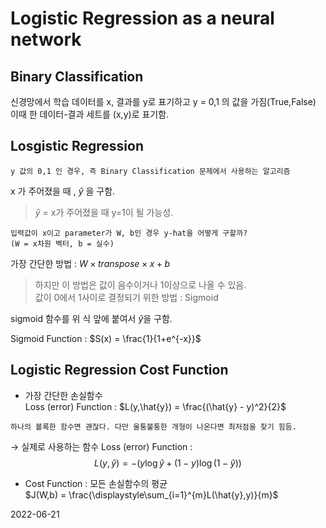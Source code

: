 # Logistic Regression as a neural network

## Binary Classification
신경망에서 학습 데이터를 x, 결과를 y로 표기하고 y = 0,1 의 값을 가짐(True,False)        
이때 한 데이터-결과 세트를 (x,y)로 표기함.

## Losgistic Regression
```
y 값의 0,1 인 경우, 즉 Binary Classification 문제에서 사용하는 알고리즘
```
x 가 주어졌을 때 , $\hat{y}$ 을 구함. 
>$\hat{y}$ = x가 주어졌을 때 y=1이 될 가능성.

```
입력값이 x이고 parameter가 W, b인 경우 y-hat을 어떻게 구할까?
(W = x차원 벡터, b = 실수)
```

가장 간단한 방법 : $W \times transpose \times x + b$
>하지만 이 방법은 값이 음수이거나 1이상으로 나올 수 있음.   
>값이 0에서 1사이로 결정되기 위한 방법 : Sigmoid

sigmoid 함수를 위 식 앞에 붙여서 $\hat{y}$을 구함.

Sigmoid Function : $S(x) = \frac{1}{1+e^{-x}}$

## Logistic Regression Cost Function
* 가장 간단한 손실함수   
Loss (error) Function : $L(y,\hat{y}) = \frac{(\hat{y} - y)^2}{2}$
```
하나의 볼록한 함수면 괜찮다. 다만 울퉁불퉁한 개형이 나온다면 최저점을 찾기 힘듬. 
```
$\to$ 실제로 사용하는 함수 
Loss (error) Function : $$L(y,\hat{y}) = - (y\log{}{\hat{y}} + (1-y)\log{}{(1-\hat{y})})$$

* Cost Function : 모든 손실함수의 평균   
$J(W,b) = \frac{\displaystyle\sum_{i=1}^{m}L(\hat{y},y)}{m}$

2022-06-21
